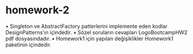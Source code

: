# homework-2

• Singleton ve AbstractFactory patterlerini implemente eden kodlar DesignPatterns'ın içindedir.
• Sözel soruların cevapları LogoBootcampHW2 pdf dosyasındadır.
• Homework1 için yapılan değişiklikler Homework1 paketinin içindedir.


